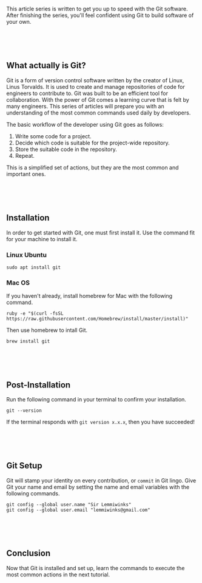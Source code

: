 This article series is written to get you up to speed with the Git software. After finishing the series, 
you'll feel confident using Git to build software of your own.

</br>
</br>
</br>

## What actually is Git?

Git is a form of version control software written by the creator of Linux, Linus Torvalds. It is used
to create and manage repositories of code for engineers to contribute to. Git was built to be an efficient 
tool for collaboration. With the power of Git comes a learning curve that is felt by many engineers. This
series of articles will prepare you with an understanding of the most common commands used daily by 
developers.


The basic workflow of the developer using Git goes as follows: 
1. Write some code for a project.
2. Decide which code is suitable for the project-wide repository.
3. Store the suitable code in the repository.
4. Repeat.

This is a simplified set of actions, but they are the most common and important ones.

</br>
</br>
</br>

## Installation

In order to get started with Git, one must first install it. Use the command fit for your machine to install it.

### Linux Ubuntu

```
sudo apt install git
```


### Mac OS

If you haven't already, install homebrew for Mac with the following command.

```
ruby -e "$(curl -fsSL https://raw.githubusercontent.com/Homebrew/install/master/install)"
```

Then use homebrew to intall Git.
```
brew install git
```

</br>
</br>
</br>

## Post-Installation

Run the following command in your terminal to confirm your installation.

```
git --version
```

If the terminal responds with `git version x.x.x`, then you have succeeded!

</br>
</br>
</br>

## Git Setup

Git will stamp your identity on every contribution, or `commit` in Git lingo. Give Git your name
and email by setting the name and email variables with the following commands.

```
git config --global user.name "Sir Lemmiwinks"
git config --global user.email "lemmiwinks@gmail.com"
```

</br>
</br>
</br>

## Conclusion

Now that Git is installed and set up, learn the commands to execute the most common actions in the next tutorial.

